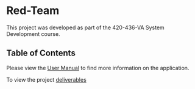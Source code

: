 # Red-Team
This project was developed as part of the 420-436-VA System Development course.

## Table of Contents
Please view the [User Manual]() to find more information on the application.


To view the project [deliverables]()

